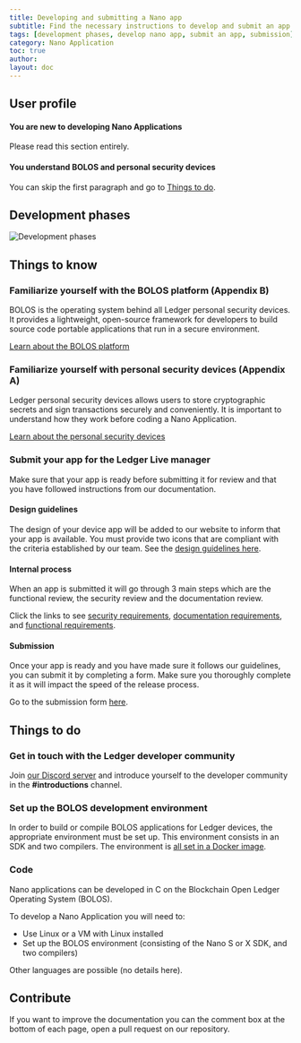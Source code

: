 ```yaml
---
title: Developing and submitting a Nano app
subtitle: Find the necessary instructions to develop and submit an app for Ledger devices
tags: [development phases, develop nano app, submit an app, submission]
category: Nano Application
toc: true
author:
layout: doc
---
```



## User profile

#### You are new to developing Nano Applications

Please read this section entirely.

#### You understand BOLOS and personal security devices

You can skip the first paragraph and go to [Things to do](#things-to-do).

## Development phases

![Development phases](../images/nanoappdevphases.png)


## Things to know

### Familiarize yourself with the BOLOS platform (Appendix B)

BOLOS is the operating system behind all Ledger personal security devices. It provides a lightweight, open-source framework for developers to build source code portable applications that run in a secure environment.

[Learn about the BOLOS platform](../bolos-introduction)

### Familiarize yourself with personal security devices (Appendix A)

Ledger personal security devices allows users to store cryptographic secrets and sign transactions securely and conveniently. It is important to understand how they work before coding a Nano Application.

[Learn about the personal security devices](../psd-introduction)

### Submit your app for the Ledger Live manager
Make sure that your app is ready before submitting it for review and that you have followed instructions from our documentation.

#### Design guidelines
The design of your device app will be added to our website to inform that your app is available. You must provide two icons that are compliant with the criteria established by our team.
See the [design guidelines here](../design-requirements).

#### Internal process
When an app is submitted it will go through 3 main steps which are the functional review, the security review and the documentation review.

Click the links to see [security requirements](../security-requirements), [documentation requirements](../documentation-requirements), and [functional requirements](../display-management).

#### Submission
Once your app is ready and you have made sure it follows our guidelines, you can submit it by completing a form. Make sure you thoroughly complete it as it will impact the speed of the release process.

Go to the submission form [here](https://ledger.typeform.com/to/qQSf7CVh).


## Things to do

### Get in touch with the Ledger developer community
Join [our Discord server](https://discord.gg/Ledger) and introduce yourself to the developer community in the **#introductions** channel.

### Set up the BOLOS development environment
In order to build or compile BOLOS applications for Ledger devices, the appropriate environment must be set up. This environment consists in an SDK and two compilers. The environment is [all set in a Docker image](../build).

### Code

Nano applications can be developed in C on the Blockchain Open Ledger Operating System (BOLOS).

To develop a Nano Application you will need to:
- Use Linux or a VM with Linux installed
- Set up the BOLOS environment (consisting of the Nano S or X SDK, and two compilers)

Other languages are possible (no details here).


## Contribute
If you want to improve the documentation you can the comment box at the bottom of each page, open a pull request on our repository.

